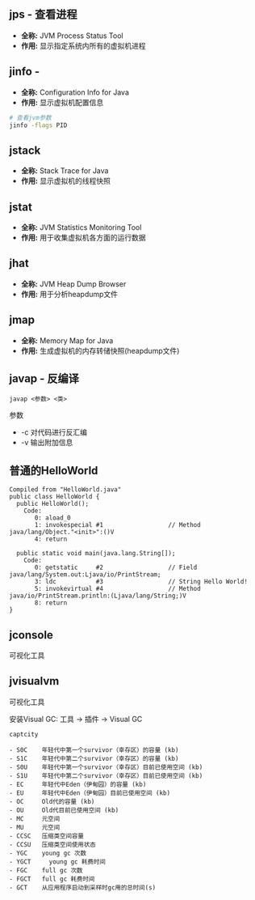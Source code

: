 ## jps - 查看进程

- **全称:** JVM Process Status Tool
- **作用:** 显示指定系统内所有的虚拟机进程



## jinfo - 

- **全称:** Configuration Info for Java
- **作用:** 显示虚拟机配置信息

```bash
# 查看jvm参数
jinfo -flags PID
```



## jstack

- **全称:** Stack Trace for Java
- **作用:** 显示虚拟机的线程快照



## jstat

- **全称:** JVM Statistics Monitoring Tool
- **作用:** 用于收集虚拟机各方面的运行数据



## jhat

- **全称:** JVM Heap Dump Browser
- **作用:** 用于分析heapdump文件



## jmap

- **全称:** Memory Map for Java
- **作用:** 生成虚拟机的内存转储快照(heapdump文件)



## javap - 反编译

```
javap <参数> <类>
```

参数
- -c  对代码进行反汇编
- -v  输出附加信息


## 普通的HelloWorld
```
Compiled from "HelloWorld.java"
public class HelloWorld {
  public HelloWorld();
    Code:
       0: aload_0
       1: invokespecial #1                  // Method java/lang/Object."<init>":()V
       4: return

  public static void main(java.lang.String[]);
    Code:
       0: getstatic     #2                  // Field java/lang/System.out:Ljava/io/PrintStream;
       3: ldc           #3                  // String Hello World!
       5: invokevirtual #4                  // Method java/io/PrintStream.println:(Ljava/lang/String;)V
       8: return
}
```



## jconsole

可视化工具



## jvisualvm

可视化工具

安装Visual GC: 工具 -> 插件 -> Visual GC



```
captcity

- S0C    年轻代中第一个survivor（幸存区）的容量 (kb)
- S1C    年轻代中第二个survivor（幸存区）的容量 (kb)
- S0U    年轻代中第一个survivor（幸存区）目前已使用空间 (kb)
- S1U    年轻代中第二个survivor（幸存区）目前已使用空间 (kb)
- EC     年轻代中Eden（伊甸园）的容量 (kb)
- EU     年轻代中Eden（伊甸园）目前已使用空间 (kb)   
- OC     Old代的容量 (kb)   
- OU     Old代目前已使用空间 (kb)  
- MC     元空间
- MU     元空间
- CCSC   压缩类空间容量
- CCSU   压缩类空间使用状态
- YGC    young gc 次数
- YGCT     young gc 耗费时间
- FGC    full gc 次数
- FGCT   full gc 耗费时间
- GCT    从应用程序启动到采样时gc用的总时间(s)
```





